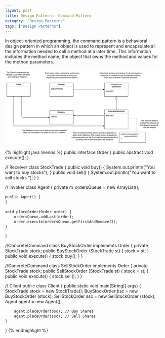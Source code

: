 ```yaml
---
layout: post
title: Design Patterns--Command Pattern
category: "Design Patterns"
tags: ["Design Patterns"]
---
```


In object-oriented programming, the command pattern is a behavioral design pattern in which an object is used to represent and encapsulate all the information needed to call a method at a later time. This information includes the method name, the object that owns the method and values for the method parameters.

![command](/DL/DesignPattern/command.png)

{% highlight java linenos %}
public interface Order {
    public abstract void execute();
}

// Receiver
class StockTrade {
    public void buy() {
        System.out.println("You want to buy stocks");
    }
    public void sell() {
        System.out.println("You want to sell stocks ");
    }
}

// Invoker
class Agent {
    private m_ordersQueue = new ArrayList();

    public Agent() {
    }

    void placeOrder(Order order) {
        ordersQueue.addLast(order);
        order.execute(ordersQueue.getFirstAndRemove());
    }
}

//ConcreteCommand
class BuyStockOrder implements Order {
    private StockTrade stock;
    public BuyStockOrder (StockTrade st) {
        stock = st;
    }
    public void execute() {
        stock.buy();
    }
}

//ConcreteCommand
class SellStockOrder implements Order { 
    private StockTrade stock;
    public SellStockOrder (StockTrade st) {
        stock = st;
    }
    public void execute() {
        stock.sell();
    }
}

// Client
public class Client {
    public static void main(String[] args) {
        StockTrade stock = new StockTrade();
        BuyStockOrder bsc = new BuyStockOrder (stock);
        SellStockOrder ssc = new SellStockOrder (stock);
        Agent agent = new Agent();

        agent.placeOrder(bsc); // Buy Shares
        agent.placeOrder(ssc); // Sell Shares
    }
}
{% endhighlight %}

